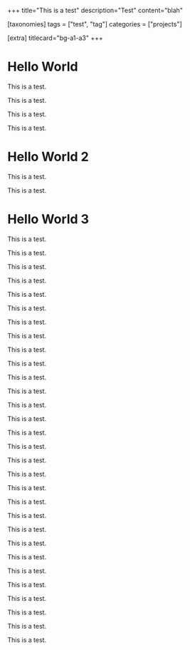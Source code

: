 +++
title="This is a test"
description="Test"
content="blah"

[taxonomies]
tags = ["test", "tag"]
categories = ["projects"]

[extra]
titlecard="bg-a1-a3"
+++

# Hello World

This is a test.

This is a test.

This is a test.

This is a test.

# Hello World 2

This is a test.

This is a test.

<!-- more -->

# Hello World 3

This is a test.

This is a test.

This is a test.

This is a test.

This is a test.

This is a test.

This is a test.

This is a test.

This is a test.

This is a test.

This is a test.

This is a test.

This is a test.

This is a test.

This is a test.

This is a test.

This is a test.

This is a test.

This is a test.

This is a test.

This is a test.

This is a test.

This is a test.

This is a test.

This is a test.

This is a test.

This is a test.

This is a test.

This is a test.

This is a test.
